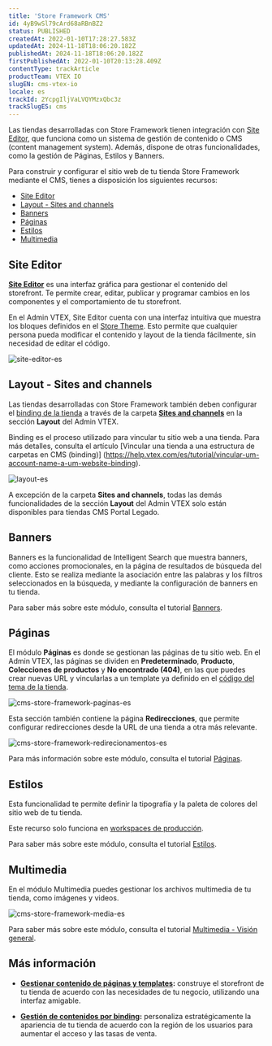 ```yaml
---
title: 'Store Framework CMS'
id: 4yB9wSl79cArd68aRBnBZ2
status: PUBLISHED
createdAt: 2022-01-10T17:28:27.583Z
updatedAt: 2024-11-18T18:06:20.182Z
publishedAt: 2024-11-18T18:06:20.182Z
firstPublishedAt: 2022-01-10T20:13:28.409Z
contentType: trackArticle
productTeam: VTEX IO
slugEN: cms-vtex-io
locale: es
trackId: 2YcpgIljVaLVQYMzxQbc3z
trackSlugES: cms
---
```


Las tiendas desarrolladas con Store Framework tienen integración con [Site Editor](https://developers.vtex.com/docs/guides/working-with-site-editor), que funciona como un sistema de gestión de contenido o CMS (content management system). Además, dispone de otras funcionalidades, como la gestión de Páginas, Estilos y Banners.

Para construir y configurar el sitio web de tu tienda Store Framework mediante el CMS, tienes a disposición los siguientes recursos:

- [Site Editor](#site-editor)
- [Layout - Sites and channels](#layout-sites-and-channels)
- [Banners](#banners)
- [Páginas](#paginas)
- [Estilos](#estilos)
- [Multimedia](#multimedia)

## Site Editor

**[Site Editor](/es/tutorial/site-editor-overview--299Dbeb9mFczUTyNQ9xPe1)** es una interfaz gráfica para gestionar el contenido del storefront. Te permite crear, editar, publicar y programar cambios en los componentes y el comportamiento de tu storefront.

En el Admin VTEX, Site Editor cuenta con una interfaz intuitiva que muestra los bloques definidos en el [Store Theme](https://developers.vtex.com/docs/guides/vtex-io-documentation-store-theme). Esto permite que cualquier persona pueda modificar el contenido y layout de la tienda fácilmente, sin necesidad de editar el código.

![site-editor-es](https://images.ctfassets.net/alneenqid6w5/7rE8YyLWd2ibnGqudpoIUq/8887d5d35e4ac85b549718e1a51193a2/site-editor-es.png)

## Layout - Sites and channels

Las tiendas desarrolladas con Store Framework también deben configurar el [binding de la tienda](/es/tutorial/what-is-cms-layout--EmO8u2WBj2W4MUQCS8262#binding) a través de la carpeta **[Sites and channels](/es/tutorial/o-que-e-o-cms-layout--EmO8u2WBj2W4MUQCS8262#sites-and-channels)** en la sección **Layout** del Admin VTEX.

Binding es el proceso utilizado para vincular tu sitio web a una tienda. Para más detalles, consulta el artículo [Vincular una tienda a una estructura de carpetas en CMS (binding)] (https://help.vtex.com/es/tutorial/vincular-um-account-name-a-um-website-binding).

![layout-es](https://images.ctfassets.net/alneenqid6w5/6Ga75Ds4BfkH8zhemQkLCl/21a1f335128fc9e2a14d4bd91961adf7/layout-es.png)

<div class = "alert alert-info">A excepción de la carpeta <b>Sites and channels</b>, todas las demás funcionalidades de la sección <b>Layout</b> del Admin VTEX solo están disponibles para tiendas CMS Portal Legado. </div> 

## Banners

Banners es la funcionalidad de Intelligent Search que muestra banners, como acciones promocionales, en la página de resultados de búsqueda del cliente. Esto se realiza mediante la asociación entre las palabras y los filtros seleccionados en la búsqueda, y mediante la configuración de banners en tu tienda.

Para saber más sobre este módulo, consulta el tutorial [Banners](/es/v4/docs/banners--51nNoJABZ5NtvJQCucCXCy).

## Páginas

El módulo **Páginas** es donde se gestionan las páginas de tu sitio web. En el Admin VTEX, las páginas se dividen en **Predeterminado**, **Producto**, **Colecciones de productos** y **No encontrado (404)**, en las que puedes crear nuevas URL y vincularlas a un template ya definido en el [código del tema de la tienda](https://developers.vtex.com/vtex-developer-docs/docs/vtex-io-documentation-4-configuringtemplates).

![cms-store-framework-paginas-es](https://images.ctfassets.net/alneenqid6w5/SiDDQmtiWZyjTMpY7atyH/088e064e58fe7183f3aebdc3bcf3620d/cms-store-framework-paginas-es.gif)

Esta sección también contiene la página **Redirecciones**, que permite configurar redirecciones desde la URL de una tienda a otra más relevante. 

![cms-store-framework-redirecionamentos-es](https://images.ctfassets.net/alneenqid6w5/720v68fXhF2aPtnsrUgykt/5dcc4eeb0e9d6c7453bd25f54eeff99b/cms-store-framework-redirecionamentos-es.png)

Para más información sobre este módulo, consulta el tutorial [Páginas](/es/tutorial/paginas-visao-geral--5iBUUJbK5NqG6OxlDrGNzc).

## Estilos

Esta funcionalidad te permite definir la tipografía y la paleta de colores del sitio web de tu tienda.

<div class="alert alert-warning">Este recurso solo funciona en <a href="https://developers.vtex.com/vtex-developer-docs/docs/vtex-io-documentation-creating-a-production-workspace">workspaces de producción</a>.</div>

Para saber más sobre este módulo, consulta el tutorial [Estilos](/es/tutorial/estilos-visao-geral--v0Db5ohEKSFIkTzSwCjVi).

## Multimedia

En el módulo Multimedia puedes gestionar los archivos multimedia de tu tienda, como imágenes y videos.

![cms-store-framework-media-es](https://images.ctfassets.net/alneenqid6w5/38AaBZMeKIPAD9OLVWwROr/98f8a86bd22f30d9e0d0eb2be036c17c/cms-store-framework-midia-es.png)

Para saber más sobre este módulo, consulta el tutorial [Multimedia - Visión general](/es/tutorial/midia-visao-geral--31fhjHTt4TBoo50AmGQ9b2).

## Más información

- **[Gestionar contenido de páginas y templates](/es/tutorial/gerenciando-conteudo-de-pagina-e-template--3tMbx6HXy4Fy5r9EhboG37):** construye el storefront de tu tienda de acuerdo con las necesidades de tu negocio, utilizando una interfaz amigable.

- **[Gestión de contenidos por binding](/es/tutorial/gerenciando-conteudo-por-binding--5CZjZPMqi0ZNpuqzF6AUOn):** personaliza estratégicamente la apariencia de tu tienda de acuerdo con la región de los usuarios para aumentar el acceso y las tasas de venta.
